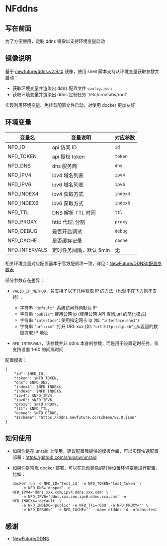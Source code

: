 # NFddns

## 写在前面

为了方便使用，定制 ddns 镜像以支持环境变量启动

## 镜像说明

基于 [newfuture/ddns:v2.9.10](https://hub.docker.com/layers/newfuture/ddns/v2.9.10/images/sha256-76acf98eb2a256db17884e3b7a738d7dfa1901576a3d0018c38d60e7fa658a66) 镜像，使用 shell 脚本支持从环境变量获取参数并启动：

* 获取环境变量并渲染出 ddns 配置文件 `config.json`
* 获取环境变量并渲染出 ddns 定制任务 '/etc/crontabs/root'

实现利用环境变量、免挂载配置文件启动，对使用 docker 更加友好 

## 环境变量


| 变量名 | 变量说明 | 对应参数 |
|---|---|---|
| NFD_ID | api 访问 ID | `id` |
| NFD_TOKEN | api 授权 token | `token` |
| NFD_DNS | dns 服务商 | `dns` |
| NFD_IPV4 | ipv4 域名列表 | `ipv4` |
| NFD_IPV6 | ipv6 域名列表 | `ipv6` |
| NFD_INDEX4 | ipv4 获取方式 | `index4` |
| NFD_INDEX6 | ipv6 获取方式 | `index6` |
| NFD_TTL | DNS 解析 TTL 时间 | `ttl` |
| NFD_PROXY | http 代理`;`分割 | `proxy` |
| NFD_DEBUG | 是否开启调试 | `debug` |
| NFD_CACHE | 是否缓存记录 | `cache` |
| NFD_INTERVALS | 定时任务间隔，默认 5min | 无 | 

相关环境变量对应配置基本于官方配置项一致，详见：[NewFuture/DDNS#配置参数表](https://github.com/NewFuture/DDNS#%E9%85%8D%E7%BD%AE%E5%8F%82%E6%95%B0%E8%A1%A8)

部分参数存在差异：

* `VALID_IP_METHOD`，只支持了以下几种获取 IP 的方法（也就不在下方则不支持）：
  * 字符串 `"default"`: 系统访问外网默认 IP
  * 字符串 `"public"`: 使用公网 ip (使用公网 API 查询,url 的简化模式)
  * 字符串 `"interface"`: 使用指定网卡 ip (如: `"interface:eno1"`)
  * 字符串 `"url:xxx"`: 打开 URL xxx (如: `"url:http://ip.sb"`),从返回的数据提取 IP 地址

* `NFD_INTERVALS`，该参数并非 ddns 本身的参数，而是用于设置定时任务，仅支持设置 1-60 的间隔时间

配置模板：

```
{
    "id": $NFD_ID,
    "token": $NFD_TOKEN,
    "dns": $NFD_DNS,
    "index4": $NFD_INDEX4,
    "index6": $NFD_INDEX6,
    "ipv4": $NFD_IPV4,
    "ipv6": $NFD_IPV6,
    "proxy": $NFD_PROXY,
    "ttl": $NFD_TTL,
    "debug": $NFD_DEBUG,
    "$schema": "https://ddns.newfuture.cc/schema/v2.8.json"
}
```


## 如何使用

* 如果你是在 unraid 上使用，建议配置我提供的模板仓库，可以实现快速配置部署：https://github.com/shuosiw/unraid
* 如果你是常规 docker 部署，可以在启动镜像的时候设置环境变量进行配置，比如：

  ```
  docker run -e NFD_ID='test_id' -e NFD_TOKEN='test_token' \
      -e NFD_DNS='dnspod' -e NFD_IPV4='ddns.xxx.com,ipv4.ddns.xxx.com' \
      -e NFD_IPV6='ddns.xxx.com,ipv6.ddns.xxx.com' -e NFD_INDEX4='default' \
      -e NFD_INDEX6='public' -e NFD_TTL='600' -e NFD_PROXY='' \
      -e NFD_DEBUG='' -e NFD_CACHE='' --name nfddns -d  nfddns:test
  ```

## 感谢

* [NewFuture/DDNS](https://github.com/NewFuture/DDNS)